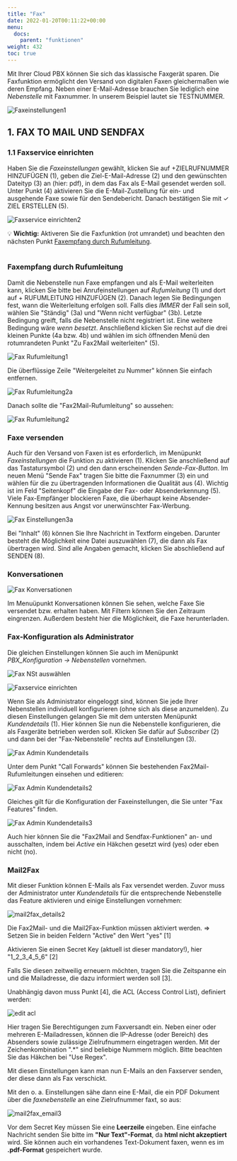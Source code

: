 ```yaml
---
title: "Fax"
date: 2022-01-20T00:11:22+00:00
menu:
  docs:
    parent: "funktionen"
weight: 432
toc: true
---
```


Mit Ihrer Cloud PBX können Sie sich das klassische Faxgerät sparen. Die Faxfunktion ermöglicht den Versand von digitalen Faxen gleichermaßen wie deren Empfang. Neben einer E-Mail-Adresse brauchen Sie lediglich eine *Nebenstelle* mit Faxnummer. In unserem Beispiel lautet sie TESTNUMMER. 

![Faxeinstellungen1](https://github.com/user-attachments/assets/2e497804-d787-4b2e-8567-05c162098c09)

## 1. FAX TO MAIL UND SENDFAX

### 1.1 Faxservice einrichten

Haben Sie die *Faxeinstellungen* gewählt, klicken Sie auf +ZIELRUFNUMMER HINZUFÜGEN (1), geben die Ziel-E-Mail-Adresse (2) und den gewünschten Dateityp (3) an (hier: pdf), in dem das Fax als E-Mail gesendet werden soll. Unter Punkt (4) aktivieren Sie die E-Mail-Zustellung für ein- und ausgehende Faxe sowie für den Sendebericht. Danach bestätigen Sie mit ✓ ZIEL ERSTELLEN (5). <br>


![Faxservice einrichten2](https://github.com/user-attachments/assets/c05392ce-0e82-4c90-9b69-ce0d1a71c30a)

💡 **Wichtig:** Aktiveren Sie die Faxfunktion (rot umrandet) und beachten den nächsten Punkt [Faxempfang durch Rufumleitung](https://cloudpbx-doku.netcologne.de/docs/funktionen/fax/#faxempfang-durch-rufumleitung). <br>
<br>
 
### Faxempfang durch Rufumleitung

Damit die Nebenstelle nun Faxe empfangen und als E-Mail weiterleiten kann, klicken Sie bitte bei Anrufeinstellungen auf *Rufumleitung* (1) und dort auf + RUFUMLEITUNG HINZUFÜGEN (2). Danach legen Sie Bedingungen fest, wann die Weiterleitung erfolgen soll. Falls dies *IMMER* der Fall sein soll, wählen Sie "Ständig" (3a) und "Wenn nicht verfügbar" (3b). Letzte Bedingung greift, falls die Nebenstelle nicht registriert ist. Eine weitere Bedingung wäre *wenn besetzt*. Anschließend klicken Sie rechst auf die drei kleinen Punkte (4a bzw. 4b) und wählen im sich öffnenden Menü den rotumrandeten Punkt "Zu Fax2Mail weiterleiten" (5). <br>

![Fax Rufumleitung1](https://github.com/user-attachments/assets/fcc0fee2-0013-48f3-97b3-523d9a3f82ad)

Die überflüssige Zeile "Weitergeleitet zu  Nummer" können Sie einfach entfernen. <br>

![Fax Rufumleitung2a](https://github.com/user-attachments/assets/593fe939-733c-4a6d-a888-8ea8727a69bc)

Danach sollte die "Fax2Mail-Rufumleitung" so aussehen: <br>

![Fax Rufumleitung2](https://github.com/user-attachments/assets/1c6413b8-e05b-4a25-891b-f3216c87d88a)


### Faxe versenden

Auch für den Versand von Faxen ist es erforderlich, im Menüpunkt *Faxeinstellungen* die Funktion zu aktivieren (1). Klicken Sie anschließend auf das Tastatursymbol (2) und den dann erscheinenden *Sende-Fax-Button*. Im neuen Menü "Sende Fax" tragen Sie bitte die Faxnummer (3) ein und wählen für die zu übertragenden Informationen die Qualität aus (4). Wichtig ist im Feld "Seitenkopf" die Eingabe der Fax- oder Absenderkennung (5). Viele Fax-Empfänger blockieren Faxe, die überhaupt keine Absender-Kennung besitzen aus Angst vor unerwünschter Fax-Werbung.

![Fax Einstellungen3a](https://github.com/user-attachments/assets/aae6fca2-3247-4844-b349-6a3f40a8afa4)

Bei "Inhalt" (6) können Sie Ihre Nachricht in Textform eingeben. Darunter besteht die Möglichkeit eine Datei auszuwählen (7), die dann als Fax übertragen wird. Sind alle Angaben gemacht, klicken Sie abschließend auf SENDEN (8).

### Konversationen

![Fax Konversationen](https://user-images.githubusercontent.com/98753538/162376562-8a9de5c1-bcb7-4dab-853a-dca5c1bfff9e.jpg)

Im Menuüpunkt Konversationen können Sie sehen, welche Faxe Sie versendet bzw. erhalten haben. Mit Filtern können Sie den Zeitraum eingrenzen. Außerdem besteht hier die Möglichkeit, die Faxe herunterladen. 


### Fax-Konfiguration als Administrator

Die gleichen Einstellungen können Sie auch im Menüpunkt *PBX_Konfiguration -> Nebenstellen* vornehmen. <br>

![Fax NSt auswählen](https://github.com/user-attachments/assets/dfbd912c-eb21-451f-84a2-c56d76d57eb3)

![Faxservice einrichten](https://github.com/user-attachments/assets/3f78903e-d760-434a-9796-797ad910d6e5)

Wenn Sie als Administrator eingeloggt sind, können Sie jede Ihrer Nebenstellen individuell konfigurieren (ohne sich als diese anzumelden). Zu diesen Einstellungen gelangen Sie mit dem untersten Menüpunkt *Kundendetails* (1). Hier können Sie nun die Nebenstelle konfigurieren, die als Faxgeräte betrieben werden soll. Klicken Sie dafür auf *Subscriber* (2) und dann bei der "Fax-Nebenstelle" rechts auf Einstellungen (3).

![Fax Admin Kundendetails](https://user-images.githubusercontent.com/98753538/162376660-3e9aae1d-a9eb-4123-87a6-5e6725724e80.jpg)

Unter dem Punkt "Call Forwards" können Sie bestehenden Fax2Mail-Rufumleitungen einsehen und editieren:

![Fax Admin Kundendetails2](https://user-images.githubusercontent.com/98753538/162376672-7ae4aad6-9475-49c8-9f6c-164488e67070.jpg)

Gleiches gilt für die Konfiguration der Faxeinstellungen, die Sie unter "Fax Features" finden.

![Fax Admin Kundendetails3](https://user-images.githubusercontent.com/98753538/162376679-b5146278-36fb-496b-b624-8fd720e549ad.jpg)

Auch hier können Sie die "Fax2Mail and Sendfax-Funktionen" an- und ausschalten, indem bei *Active* ein Häkchen gesetzt wird (yes) oder eben nicht (no).


### Mail2Fax

Mit dieser Funktion können E-Mails als Fax versendet werden. Zuvor muss der Administrator unter *Kundendetails* für die entsprechende Nebenstelle das Feature aktivieren und einige Einstellungen vornehmen:

![mail2fax_details2](https://github.com/NetCologne/cloudpbx-docs/assets/98753538/e5aa3353-9e4e-4aa1-a33b-3b8f63b51104)

Die Fax2Mail- und die Mail2Fax-Funktion müssen aktiviert werden. => Setzen Sie in beiden Feldern "Active" den Wert "yes" [1]

Aktivieren Sie einen Secret Key (aktuell ist dieser mandatory!), hier "1_2_3_4_5_6" [2]

Falls Sie diesen zeitweilig erneuern möchten, tragen Sie die Zeitspanne ein und die Mailadresse, die dazu informiert werden soll [3].

Unabhängig davon muss Punkt [4], die ACL (Access Control List), definiert werden:

![edit acl](https://github.com/NetCologne/cloudpbx-docs/assets/98753538/a84317be-6584-4bf3-98a0-d1c0e1cf4923)

Hier tragen Sie Berechtigungen zum Faxversandt ein. Neben einer oder mehreren E-Mailadressen, können die IP-Adresse (oder Bereich) des Absenders sowie zulässige Zielrufnummern eingetragen werden. Mit der Zeichenkombination ".*" sind beliebige Nummern möglich. Bitte beachten Sie das Häkchen bei "Use Regex".

Mit diesen Einstellungen kann man nun E-Mails an den Faxserver senden, der diese dann als Fax verschickt.

Mit den o. a. Einstellungen sähe dann eine E-Mail, die ein PDF Dokument über die *faxnebenstelle* an eine Zielrufnummer faxt, so aus:

![mail2fax_email3](https://github.com/NetCologne/cloudpbx-docs/assets/98753538/cb886fcf-4b53-4061-a2b8-e8fedfb9dac2)

Vor dem Secret Key müssen Sie eine **Leerzeile** eingeben. Eine einfache Nachricht senden Sie bitte im **"Nur Text"-Format**, da **html nicht akzeptiert** wird. Sie können auch ein vorhandenes Text-Dokument faxen, wenn es im **.pdf-Format** gespeichert wurde.









